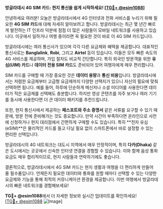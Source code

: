 **방글라데시 4G SIM 카드: 현지 통신을 쉽게 시작하세요! [[TG💪+ @esim1088](https://t.me/s/esim1088)]**

안녕하세요 여러분! 오늘은 방글라데시에서 4G 인터넷과 전화 서비스를 누리기 위해 필요한 **4G SIM 카드**에 대해 자세히 알아보려고 합니다. 방글라데시는 최근 몇 년간 빠르게 발전하는 IT 인프라 덕분에 점점 더 많은 사람들이 모바일 네트워크를 사용하고 있습니다. 이곳에서 일하거나 여행 중이라면 꼭 필요한 것이 바로 이 4G SIM 카드입니다.

방글라데시에는 여러 통신사가 있으며 각각 다른 요금제와 혜택을 제공합니다. 대표적인 통신사로는 **Banglalink**, **Robi**, 그리고 **Airtel** 등이 있습니다. 이들은 모두 빠른 속도의 4G 서비스를 제공하며, 가입 절차도 비교적 간단합니다. 특히 외국인 방문객을 위한 **유심(UIM) 카드**나 **데이터 전용 SIM 카드**도 준비되어 있어 여행자에게 매우 편리합니다.

SIM 카드를 구매할 때 가장 중요한 것은 **데이터 용량**과 **통신 비용**입니다. 방글라데시에서는 저렴한 요금제부터 고급형 요금제까지 다양한 선택지가 있으니 자신의 필요에 맞춰 선택하면 됩니다. 예를 들어, 하루에 단순하게 메신저나 소셜 미디어를 사용한다면 데이터가 적은 요금제를 선택해도 충분합니다. 하지만 영상 콘텐츠를 자주 보거나 여러 기기를 동시에 사용한다면 더 큰 데이터 패키지를 추천드립니다.

또한, 현지 통신사에서 제공하는 **패스포트와 주소 증명서** 같은 서류를 요구할 수 있기 때문에, 방문 전에 준비해가는 것도 중요합니다. 만약 시간이 부족하다면 온라인으로 사전에 신청하거나 현지 대리점에서 간편하게 구매할 수도 있습니다. 특히 **전자 유심(eSIM)**은 물리적인 카드를 들고 다닐 필요 없이 스마트폰에서 바로 설정할 수 있는 편리한 선택입니다.

방글라데시의 4G 네트워크는 대도시 지역에서 매우 안정적이며, 특히 **다카(Dhaka)** 같은 도시에서는 곳곳에서 신속한 인터넷 연결을 경험할 수 있습니다. 이와 함께 음성 통화 요금도 매우 합리적이므로, 현지 사람들과 연락하기에도 좋습니다.

결론적으로, 방글라데시에서 4G SIM 카드는 현지 생활과 여행을 더 편리하게 만들어 줄 필수품입니다. 언제든지 필요한 데이터와 통화를 원할 때마다 선택할 수 있는 다양한 요금제와 기능을 통해 최적의 커뮤니케이션 환경을 제공합니다. 이번 여행에서 방글라데시의 빠른 네트워크를 경험해보세요!

**TG💪+ @esim1088**에서 더 자세한 정보와 실시간 업데이트를 확인하세요!  
[[TG💪+ @esim1088](https://t.me/s/esim1088) ![Image](https://i.postimg.cc/Y0z9fWf4/image.png)]